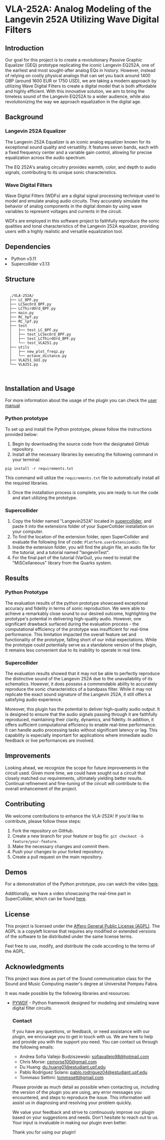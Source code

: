   <h1>VLA-252A: Analog Modeling of the Langevin 252A Utilizing Wave Digital Filters</h1>

  <h2>Introduction</h2>
  <p>Our goal for this project is to create a revolutionary Passive Graphic Equalizer (GEQ) prototype replicating the iconic Langevin EQ252A, one of the earliest and most sought-after analog EQs in history. However, instead of relying on costly physical analogs that can set you back around 1400 GBP (around 1600 EUR or 1750 USD), we are taking a modern approach by utilizing Wave Digital Filters to create a digital model that is both affordable and highly efficient. With this innovative solution, we aim to bring the timeless sound of the Langevin EQ252A to a wider audience, while also revolutionizing the way we approach equalization in the digital age.</p>

  <h2>Background</h2>
  <h3>Langevin 252A Equalizer</h3>
  <p>The Langevin 252A Equalizer is an iconic analog equalizer known for its exceptional sound quality and versatility. It features seven bands, each with a fixed frequency center and a variable gain control, allowing for precise equalization across the audio spectrum.</p>
  <p>The EQ 252A's analog circuitry provides warmth, color, and depth to audio signals, contributing to its unique sonic characteristics.</p>

  <h3>Wave Digital Filters</h3>
  <p>Wave Digital Filters (WDFs) are a digital signal processing technique used to model and emulate analog audio circuits. They accurately simulate the behavior of analog components in the digital domain by using wave variables to represent voltages and currents in the circuit.</p>
  <p>WDFs are employed in this software project to faithfully reproduce the sonic qualities and tonal characteristics of the Langevin 252A equalizer, providing users with a highly realistic and versatile equalization tool.</p>
  
  <h2>Dependencies</h2>
   <li>Python v3.11</li>
   <li>Supercollider v3.13</li>

  <h2>Structure</h2>
  <pre>
  <code>
  ./VLA-252A/
  ├── LC_BPF.py
  ├── LCSecOrd_BPF.py
  ├── LCThirdOrd_BPF.py
  ├── main.py
  ├── RC_hpf.py
  ├── RC_lpf.py
  ├── test
  │   ├── test_LC_BPF.py
  │   ├── test_LCSecOrd_BPF.py
  │   ├── test_LCThirdOrd_BPF.py
  │   └── test_VLA251.py
  ├── utils
  │   ├── new_plot_freqz.py
  │   └── octave_distance.py
  ├── VLA251_GUI.py
  └── VLA251.py
  </code>
  </pre>
  
  <h2>Installation and Usage</h2>

  <p>For more information about the usage of the plugin you can check the  <a href="supercollider/">user manual</a></p>
  
  <h3>Python prototype</h3>
  <p>To set up and install the Python prototype, please follow the instructions provided below:</p>
  <ol>
  <li>Begin by downloading the source code from the designated GitHub repository.</li>
  <li>Install all the necessary libraries by executing the following command in your terminal:</li>
</ol>

<pre><code>pip install -r requirements.txt</code></pre>

<p>This command will utilize the <code>requirements.txt</code> file to automatically install all the required libraries.</p>

<ol start="3">
  <li>Once the installation process is complete, you are ready to run the code and start utilizing the prototype.</li>
</ol>


  <h3> Supercollider</h3>
<ol>
  <li>Copy the folder named "Langevin252A" located in <a href="supercollider/">supercollider</a>, and paste it into the extensions folder of your SuperCollider installation on your computer.</li>
  <li>To find the location of the extension folder, open SuperCollider and evaluate the following line of code: <code>Platform.userExtensionDir</code>.</li>
  <li>Inside the extension folder, you will find the plugin file, an audio file for the tutorial, and a tutorial named "langevinTest".</li>
  <li>For the final part of the tutorial (VarGui), you need to install the "MiSCellaneous" library from the Quarks system.</li>
</ol>

  <h2>Results</h2>
  <h3>Python Prototype</h3>
  <p>The evaluation results of the python prototype showcased exceptional accuracy and fidelity in terms of sonic reproduction. We were able to achieve a remarkably close sound to our desired outcome, highlighting the prototype's potential in delivering high-quality audio. 
However, one significant drawback surfaced during the evaluation process - the computational efficiency of the prototype was insufficient for real-time performance. This limitation impacted the overall feature set and functionality of the prototype, falling short of our initial expectations. While the prototype could potentially serve as a standalone version of the plugin, it remains less convenient due to its inability to operate in real time.
</p>
  <h3>Supercollider</h3>
  <p>The evaluation results showed that it may not be able to perfectly reproduce the distinctive sound of the Langevin 252A due to the unavailability of its schematics. However, it does possess a commendable ability to accurately reproduce the sonic characteristics of a bandpass filter. While it may not replicate the exact sound signature of the Langevin 252A, it still offers a satisfying audio experience.</p>

  <p>Moreover, this plugin has the potential to deliver high-quality audio output. It is designed to ensure that the audio signals passing through it are faithfully reproduced, maintaining their clarity, dynamics, and fidelity. In addition, it offers sufficient computational efficiency to enable real-time performance. It can handle audio processing tasks without significant latency or lag. This capability is especially important for applications where immediate audio feedback or live performances are involved.</p>


  <h2>Improvements</h2>
  <p>Looking ahead, we recognize the scope for future improvements in the circuit used. Given more time, we could have sought out a circuit that closely matched our requirements, ultimately yielding better results. Continual refinement and fine-tuning of the circuit will contribute to the overall enhancement of the project.
</p>

  <h2>Contributing</h2>
  <p>We welcome contributions to enhance the VLA-252A! If you'd like to contribute, please follow these steps:</p>
  <ol>
    <li>Fork the repository on GitHub.</li>
    <li>Create a new branch for your feature or bug fix: <code>git checkout -b feature/your-feature</code>.</li>
    <li>Make the necessary changes and commit them.</li>
    <li>Push your changes to your forked repository.</li>
    <li>Create a pull request on the main repository.</li>
  </ol>

  <h2>Demos</h2>
    
  <p>For a demonstration of the Python prototype, you can watch the video <a href="https://www.youtube.com/watch?v=jWJqOlhxAtM">here</a>.</p>
  
  <p>Additionally, we have a video showcasing the real-time part in SuperCollider, which can be found <a href="https://www.youtube.com/watch?v=xoGPNt4fo-o">here</a>.</p>


  <h2>License</h2>
  <p>
    This project is licensed under the <a href="https://www.gnu.org/licenses/agpl-3.0.html">Affero General Public License (AGPL)</a>. The AGPL is a copyleft license that requires any modified or extended versions of the software to be distributed under the same license terms.
  </p>
  <p>
    Feel free to use, modify, and distribute the code according to the terms of the AGPL.
  </p>
  <h2>Acknowledgments</h2>
  <p>
    This project was done as part of the Sound communication class for the Sound and Music Computing master's degree at Universitat Pompeu Fabra.
  </p>
  <p>
    It was made possible by the following libraries and resources:
  </p>
  <ul>
  <li><a href="https://github.com/gusanthon/pywdf">PYWDF</a> - Python framework designed for modeling and simulating wave digital filter circuits.</li>
    
  <h3>Contact</h3>
  <p>If you have any questions, or feedback, or need assistance with our plugin, we encourage you to get in touch with us. We are here to help and provide you with the support you need. You can contact us through the following emails:</p>
  <ul>
    <li>
      Andrea Sofia Vallejo Budziszewski: <a href="mailto:sofiavallejo98@hotmail.com">sofiavallejo98@hotmail.com</a>
    </li>
    <li>
      Chris Morse: <a href="mailto:cemorse100@gmail.com">cemorse100@gmail.com</a>
    </li>
    <li>
      Du Huang: <a href="mailto:du.huang01@estudiant.upf.edu">du.huang01@estudiant.upf.edu</a>
    </li>
    <li>
      Pablo Rodríguez Solans: <a href="mailto:pablo.rodriguez04@estudiant.upf.edu">pablo.rodriguez04@estudiant.upf.edu</a>
    </li>
    <li>
      Tommaso Settimi: <a href="mailto:tommssett@gmail.com">tommssett@gmail.com</a>
    </li>
  </ul>
  
  <p>Please provide as much detail as possible when contacting us, including the version of the plugin you are using, any error messages you encountered, and steps to reproduce the issue. This information will assist us in diagnosing and resolving your problem quickly.</p>
  
  <p>We value your feedback and strive to continuously improve our plugin based on your suggestions and needs. Don't hesitate to reach out to us. Your input is invaluable in making our plugin even better.</p>
  
  <p>Thank you for using our plugin!</p>

